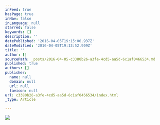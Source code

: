 ```yaml
---
inFeed: true
hasPage: true
inNav: false
inLanguage: null
starred: false
keywords: []
description: ''
datePublished: '2016-04-05T19:15:00.937Z'
dateModified: '2016-04-05T19:13:52.909Z'
title: ''
author: []
sourcePath: _posts/2016-04-05-c3380b26-a3fe-4cd5-aa5d-6c1af0466534.md
published: true
authors: []
publisher:
  name: null
  domain: null
  url: null
  favicon: null
url: c3380b26-a3fe-4cd5-aa5d-6c1af0466534/index.html
_type: Article

---
```

![](https://the-grid-user-content.s3-us-west-2.amazonaws.com/e71bcf3c-301f-409f-9fd0-9d87f1ca360e.jpg)